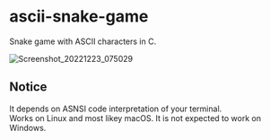 # ascii-snake-game

Snake game with ASCII characters in C. 

![Screenshot_20221223_075029](https://user-images.githubusercontent.com/46194200/209270361-2d8c8066-1587-46d6-a02f-3ea4a6a952d7.png)

## Notice
It depends on ASNSI code interpretation of your terminal.  
Works on Linux and most likey macOS. It is not expected to work on Windows.

